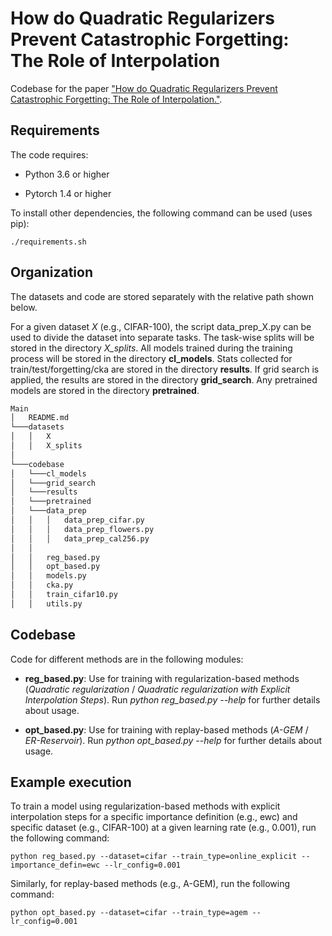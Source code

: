 # How do Quadratic Regularizers Prevent Catastrophic Forgetting: The Role of Interpolation

Codebase for the paper ["How do Quadratic Regularizers Prevent Catastrophic Forgetting: The Role of Interpolation."](https://arxiv.org/abs/2102.02805).

## Requirements

The code requires:

* Python 3.6 or higher

* Pytorch 1.4 or higher

To install other dependencies, the following command can be used (uses pip):

```setup
./requirements.sh
```

## Organization
The datasets and code are stored separately with the relative path shown below. 

For a given dataset *X* (e.g., CIFAR-100), the script data_prep_X.py can be used to divide the dataset into separate tasks. The task-wise splits will be stored in the directory *X_splits*. All models trained during the training process will be stored in the directory **cl_models**. Stats collected for train/test/forgetting/cka are stored in the directory **results**. If grid search is applied, the results are stored in the directory **grid_search**. Any pretrained models are stored in the directory **pretrained**.

```bash
Main
│   README.md
└───datasets
│   │   X
│   │   X_splits
│
└───codebase
│   └───cl_models
│   └───grid_search
│   └───results
│   └───pretrained
│   └───data_prep
│   │   │   data_prep_cifar.py
│   │   │   data_prep_flowers.py
│   │   │   data_prep_cal256.py
│   │   
│   │   reg_based.py
│   │   opt_based.py
│   │   models.py
│   │   cka.py
│   │   train_cifar10.py
│   │   utils.py
```

## Codebase
Code for different methods are in the following modules:

* **reg_based.py**: Use for training with regularization-based methods (*Quadratic regularization* / *Quadratic regularization with Explicit Interpolation Steps*). Run *python reg_based.py --help* for further details about usage.

* **opt_based.py**: Use for training with replay-based methods (*A-GEM* / *ER-Reservoir*). Run *python opt_based.py --help* for further details about usage.

## Example execution 
To train a model using regularization-based methods with explicit interpolation steps for a specific importance definition (e.g., ewc) and specific dataset (e.g., CIFAR-100) at a given learning rate (e.g., 0.001), run the following command:

```Regularization-based
python reg_based.py --dataset=cifar --train_type=online_explicit --importance_defin=ewc --lr_config=0.001
```

Similarly, for replay-based methods (e.g., A-GEM), run the following command:
```Regularization-based
python opt_based.py --dataset=cifar --train_type=agem --lr_config=0.001
```

